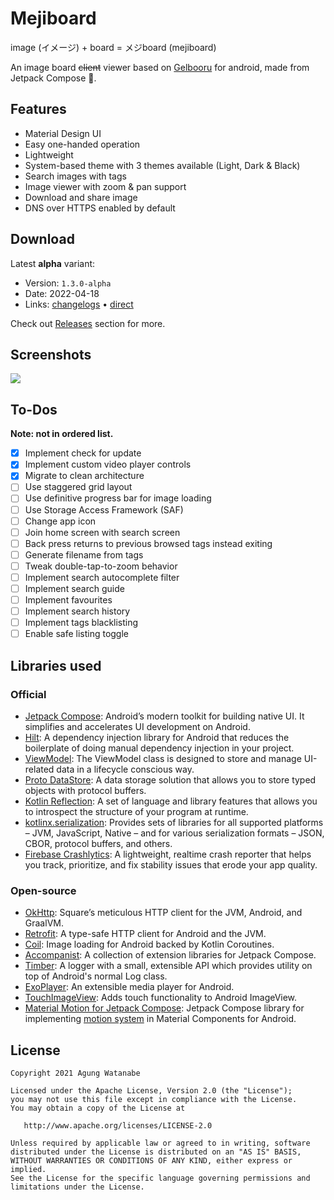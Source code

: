 # Mejiboard

image (イメージ) + board = メジboard (mejiboard)

An image board ~~client~~ viewer based on [Gelbooru](https://gelbooru.com) for android, made from Jetpack Compose 🚀.

## Features
- Material Design UI
- Easy one-handed operation
- Lightweight
- System-based theme with 3 themes available (Light, Dark & Black)
- Search images with tags
- Image viewer with zoom & pan support
- Download and share image
- DNS over HTTPS enabled by default

## Download
Latest **alpha** variant:
- Version: `1.3.0-alpha`
- Date: 2022-04-18
- Links: [changelogs](https://github.com/uragiristereo/Mejiboard/releases/tag/v1.3.0-alpha) • [direct](https://github.com/uragiristereo/Mejiboard/releases/download/v1.3.0-alpha/Mejiboard_v1.3.0-alpha.apk)

Check out [Releases](https://github.com/uragiristereo/Mejiboard/releases) section for more.

## Screenshots
<img src="https://github.com/uragiristereo/Mejiboard/raw/main/app-alpha/screenshots.jpg">

## To-Dos
**Note: not in ordered list.**
- [x] Implement check for update
- [x] Implement custom video player controls
- [x] Migrate to clean architecture
- [ ] Use staggered grid layout
- [ ] Use definitive progress bar for image loading
- [ ] Use Storage Access Framework (SAF)
- [ ] Change app icon
- [ ] Join home screen with search screen
- [ ] Back press returns to previous browsed tags instead exiting
- [ ] Generate filename from tags
- [ ] Tweak double-tap-to-zoom behavior
- [ ] Implement search autocomplete filter
- [ ] Implement search guide
- [ ] Implement favourites
- [ ] Implement search history
- [ ] Implement tags blacklisting
- [ ] Enable safe listing toggle

## Libraries used
### Official
- [Jetpack Compose](https://developer.android.com/jetpack/compose): Android’s modern toolkit for building native UI. It simplifies and accelerates UI development on Android.
- [Hilt](https://developer.android.com/training/dependency-injection/hilt-android): A dependency injection library for Android that reduces the boilerplate of doing manual dependency injection in your project.
- [ViewModel](https://developer.android.com/topic/libraries/architecture/viewmodel): The ViewModel class is designed to store and manage UI-related data in a lifecycle conscious way.
- [Proto DataStore](https://developer.android.com/topic/libraries/architecture/datastore#proto-datastore): A data storage solution that allows you to store typed objects with protocol buffers.
- [Kotlin Reflection](https://kotlinlang.org/docs/reflection.html): A set of language and library features that allows you to introspect the structure of your program at runtime.
- [kotlinx.serialization](https://kotlinlang.org/docs/serialization.html): Provides sets of libraries for all supported platforms – JVM, JavaScript, Native – and for various serialization formats – JSON, CBOR, protocol buffers, and others.
- [Firebase Crashlytics](https://firebase.google.com/docs/crashlytics): A lightweight, realtime crash reporter that helps you track, prioritize, and fix stability issues that erode your app quality.

### Open-source
- [OkHttp](https://github.com/square/okhttp): Square’s meticulous HTTP client for the JVM, Android, and GraalVM.
- [Retrofit](https://github.com/square/retrofit): A type-safe HTTP client for Android and the JVM.
- [Coil](https://github.com/coil-kt/coil): Image loading for Android backed by Kotlin Coroutines.
- [Accompanist](https://github.com/google/accompanist): A collection of extension libraries for Jetpack Compose.
- [Timber](https://github.com/JakeWharton/timber): A logger with a small, extensible API which provides utility on top of Android's normal Log class.
- [ExoPlayer](https://github.com/google/ExoPlayer): An extensible media player for Android.
- [TouchImageView](https://github.com/MikeOrtiz/TouchImageView): Adds touch functionality to Android ImageView.
- [Material Motion for Jetpack Compose](https://github.com/fornewid/material-motion-compose): Jetpack Compose library for implementing [motion system](https://material.io/design/motion/the-motion-system.html) in Material Components for Android.

## License
    Copyright 2021 Agung Watanabe

    Licensed under the Apache License, Version 2.0 (the "License");
    you may not use this file except in compliance with the License.
    You may obtain a copy of the License at

       http://www.apache.org/licenses/LICENSE-2.0

    Unless required by applicable law or agreed to in writing, software
    distributed under the License is distributed on an "AS IS" BASIS,
    WITHOUT WARRANTIES OR CONDITIONS OF ANY KIND, either express or implied.
    See the License for the specific language governing permissions and
    limitations under the License.
